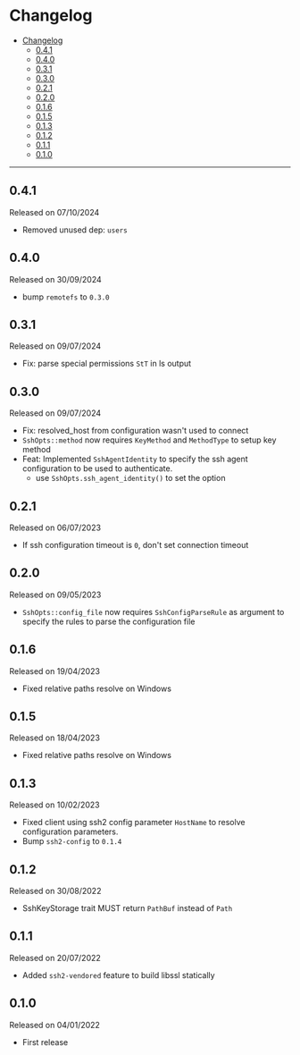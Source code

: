 # Changelog

- [Changelog](#changelog)
  - [0.4.1](#041)
  - [0.4.0](#040)
  - [0.3.1](#031)
  - [0.3.0](#030)
  - [0.2.1](#021)
  - [0.2.0](#020)
  - [0.1.6](#016)
  - [0.1.5](#015)
  - [0.1.3](#013)
  - [0.1.2](#012)
  - [0.1.1](#011)
  - [0.1.0](#010)

---

## 0.4.1

Released on 07/10/2024

- Removed unused dep: `users`

## 0.4.0

Released on 30/09/2024

- bump `remotefs` to `0.3.0`

## 0.3.1

Released on 09/07/2024

- Fix: parse special permissions `StT` in ls output

## 0.3.0

Released on 09/07/2024

- Fix: resolved_host from configuration wasn't used to connect
- `SshOpts::method` now requires `KeyMethod` and `MethodType` to setup key method
- Feat: Implemented `SshAgentIdentity` to specify the ssh agent configuration to be used to authenticate.
  - use `SshOpts.ssh_agent_identity()` to set the option

## 0.2.1

Released on 06/07/2023

- If ssh configuration timeout is `0`, don't set connection timeout

## 0.2.0

Released on 09/05/2023

- `SshOpts::config_file` now requires `SshConfigParseRule` as argument to specify the rules to parse the configuration file

## 0.1.6

Released on 19/04/2023

- Fixed relative paths resolve on Windows

## 0.1.5

Released on 18/04/2023

- Fixed relative paths resolve on Windows

## 0.1.3

Released on 10/02/2023

- Fixed client using ssh2 config parameter `HostName` to resolve configuration parameters.
- Bump `ssh2-config` to `0.1.4`

## 0.1.2

Released on 30/08/2022

- SshKeyStorage trait MUST return `PathBuf` instead of `Path`

## 0.1.1

Released on 20/07/2022

- Added `ssh2-vendored` feature to build libssl statically

## 0.1.0

Released on 04/01/2022

- First release
